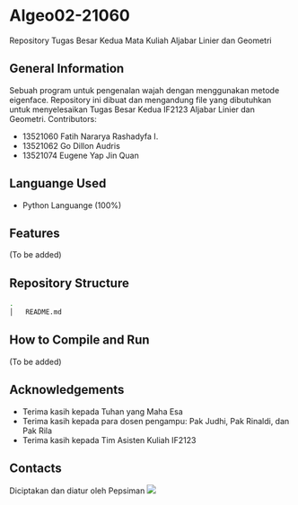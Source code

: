 # Algeo02-21060
Repository Tugas Besar Kedua Mata Kuliah Aljabar Linier dan Geometri

## General Information
Sebuah program untuk pengenalan wajah dengan menggunakan metode eigenface. 
Repository ini dibuat dan mengandung file yang dibutuhkan untuk menyelesaikan Tugas Besar Kedua IF2123 Aljabar Linier dan Geometri.
Contributors: 
- 13521060 Fatih Nararya Rashadyfa I.
- 13521062 Go Dillon Audris
- 13521074 Eugene Yap Jin Quan

## Languange Used
- Python Languange (100%)

## Features
(To be added)

## Repository Structure
```bash
.
│   README.md

```

## How to Compile and Run
(To be added)

## Acknowledgements
- Terima kasih kepada Tuhan yang Maha Esa
- Terima kasih kepada para dosen pengampu: Pak Judhi, Pak Rinaldi, dan Pak Rila
- Terima kasih kepada Tim Asisten Kuliah IF2123

## Contacts
Diciptakan dan diatur oleh Pepsiman
![](https://user-images.githubusercontent.com/110383663/199404321-43752715-8edc-4269-a4fa-8860e846a63b.png)
